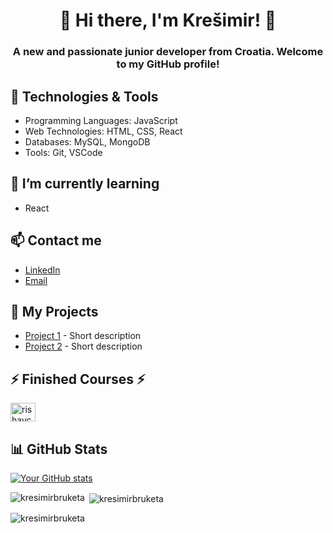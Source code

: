 ### 

<!--
**kresimirbruketa/kresimirbruketa** is a ✨ _special_ ✨ repository because its `README.md` (this file) appears on your GitHub profile.

Here are some ideas to get you started:

- 🔭 I’m currently working on ...
- 🌱 I’m currently learning ...
- 👯 I’m looking to collaborate on ...
- 🤔 I’m looking for help with ...
- 💬 Ask me about ...
- 📫 How to reach me: ...
- 😄 Pronouns: ...
- ⚡ Fun fact: ...

## 👯 I’m looking to collaborate on

- Open source projects
- [Specific Types of Projects]
-->

<h1 align=center>👋 Hi there, I'm Krešimir! 👋</h1>

<h3 align=center>A new and passionate junior developer from Croatia. Welcome to my GitHub profile!</h3>

<h2>🔧 Technologies & Tools</h2>

- Programming Languages: JavaScript
- Web Technologies: HTML, CSS, React
- Databases: MySQL, MongoDB
- Tools: Git, VSCode

<h2>🌱 I’m currently learning</h2>

-  React  

<h2>📫 Contact me </h2>

- [LinkedIn](https://www.linkedin.com/in/kre%C5%A1imir-bruketa-b94254137/)
- [Email](mailto:kresimir.bruketa@gmail.com)

<h2> 🚀 My Projects </h2>

- [Project 1](link-to-repo) - Short description
- [Project 2](link-to-repo) - Short description

 <h2> ⚡ Finished Courses ⚡ </h2>

<a href="https://www.udemy.com/course/the-complete-web-development-bootcamp/" target="blank"><img align="center" src="https://www.google.com/imgres?imgurl=https%3A%2F%2Ffreecoursesite.com%2Fwp-content%2Fuploads%2F2022%2F05%2F23184848.jpg&tbnid=ZYAQ8wPW2AuvrM&vet=12ahUKEwjty6jPqN-CAxUrgv0HHa2gDeMQMygBegQIARBO..i&imgrefurl=https%3A%2F%2Ffreecoursesite.com%2Fthe-complete-web-development-bootcamp-8%2F&docid=T4alXPOgve6llM&w=480&h=270&q=the-complete-web-development-bootcamp&ved=2ahUKEwjty6jPqN-CAxUrgv0HHa2gDeMQMygBegQIARBO" alt="rishavchanda" height="30" width="40" /></a>


<h2>📊 GitHub Stats </h2>

[![Your GitHub stats](https://github-readme-stats.vercel.app/api?username=kresimirbruketa&show_icons=true&theme=radical)](https://github.com/kresimirbruketa)

<p><img align="left" src="https://github-readme-stats.vercel.app/api/top-langs?username=kresimirbruketa&show_icons=true&locale=en&layout=compact&theme=tokyonight" alt="kresimirbruketa" /></p>

<p>&nbsp;<img align="center" src="https://github-readme-stats.vercel.app/api?username=kresimirbruketa&show_icons=true&locale=en&theme=tokyonight" alt="kresimirbruketa" /></p>

<p><img align="center" src="https://github-readme-streak-stats.herokuapp.com/?user=kresmirbruketa&&theme=tokyonight" alt="kresimirbruketa" /></p>
